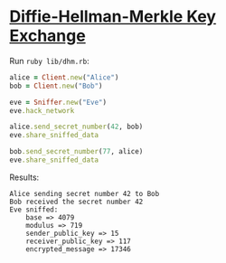 # [Diffie-Hellman-Merkle Key Exchange](https://en.wikipedia.org/wiki/Diffie%E2%80%93Hellman_key_exchange)

Run `ruby lib/dhm.rb`:

```rb
alice = Client.new("Alice")
bob = Client.new("Bob")

eve = Sniffer.new("Eve")
eve.hack_network

alice.send_secret_number(42, bob)
eve.share_sniffed_data

bob.send_secret_number(77, alice)
eve.share_sniffed_data
```

Results:
```
Alice sending secret number 42 to Bob
Bob received the secret number 42
Eve sniffed:
    base => 4079
    modulus => 719
    sender_public_key => 15
    receiver_public_key => 117
    encrypted_message => 17346
```
